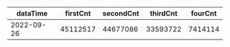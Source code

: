 |dataTime|firstCnt|secondCnt|thirdCnt|fourCnt|
|-|-|-|-|-|
|2022-09-26|45112517|44677086|33593722|7414114|